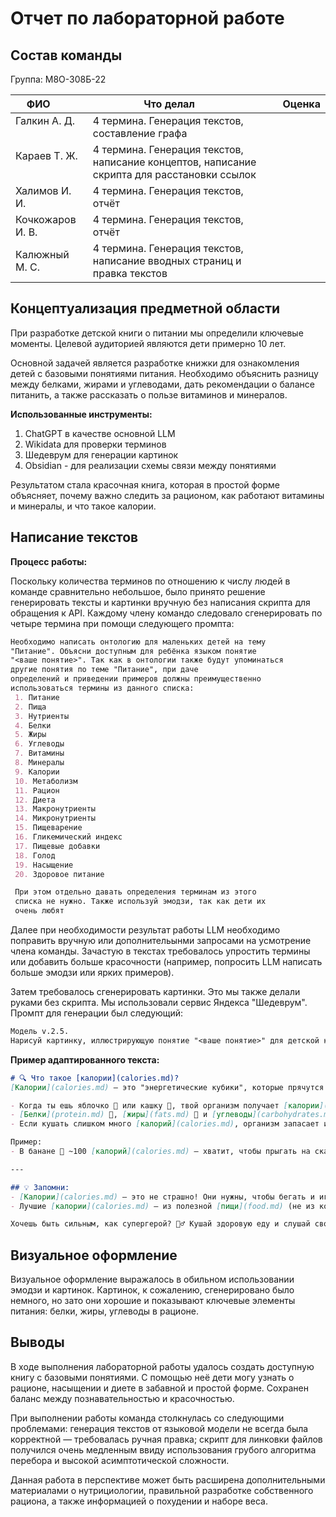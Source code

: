 # Отчет по лабораторной работе

## Состав команды

Группа: М8О-308Б-22

| ФИО              | Что делал                                                                                   | Оценка |
| ---------------- | ------------------------------------------------------------------------------------------- | ------ |
| Галкин А. Д.     | 4 термина. Генерация текстов, составление графа                                             |        |
| Караев Т. Ж.     | 4 термина. Генерация текстов, написание концептов, написание скрипта для расстановки ссылок |        |
| Халимов И. И.    | 4 термина. Генерация текстов, отчёт                                                         |        |
| Кочкожаров И. В. | 4 термина. Генерация текстов, отчёт                                                         |        |
| Калюжный М. С.   | 4 термина. Генерация текстов, написание вводных страниц и правка текстов                    |        |

## Концептуализация предметной области

При разработке детской книги о питании мы определили ключевые моменты. Целевой аудиторией являются дети примерно 10 лет.

Основной задачей является разработке книжки для ознакомления детей с базовыми понятиями питания. Необходимо объяснить разницу между белками, жирами и углеводами, дать рекомендации о балансе питанить, а также рассказать о пользе витаминов и минералов.

**Использованные инструменты:**

1. ChatGPT в качестве основной LLM
2. Wikidata для проверки терминов
3. Шедеврум для генерации картинок
4. Obsidian - для реализации схемы связи между понятиями

Результатом стала красочная книга, которая в простой форме объясняет, почему важно следить за рационом, как работают витамины и минералы, и что такое калории.

## Написание текстов

**Процесс работы:**

Поскольку количества терминов по отношению к числу людей в команде сравнительно небольшое, было принято решение генерировать тексты и картинки вручную без написания скрипта для обращения к API. Каждому члену командо следовало сгенерировать по четыре термина при помощи следующего промпта:

``` markdown
Необходимо написать онтологию для маленьких детей на тему
"Питание". Объясни доступным для ребёнка языком понятие
"<ваше понятие>". Так как в онтологии также будут упоминаться
другие понятия по теме "Питание", при даче
определений и приведении примеров должны преимущественно
использоваться термины из данного списка:
 1. Питание
 2. Пища
 3. Нутриенты
 4. Белки
 5. Жиры
 6. Углеводы
 7. Витамины
 8. Минералы
 9. Калории
 10. Метаболизм
 11. Рацион
 12. Диета
 13. Макронутриенты
 14. Микронутриенты
 15. Пищеварение
 16. Гликемический индекс
 17. Пищевые добавки
 18. Голод
 19. Насыщение
 20. Здоровое питание

 При этом отдельно давать определения терминам из этого
 списка не нужно. Также используй эмодзи, так как дети их
 очень любят
```

Далее при необходимости результат работы LLM необходимо поправить вручную или дополнительынми запросами на усмотрение члена команды. Зачастую в текстах требовалось упростить термины или добавить больше красочности (например, попросить LLM написать больше эмодзи или ярких примеров).

Затем требовалось сгенерировать картинки. Это мы также делали руками без скрипта. Мы использовали сервис Яндекса "Шедеврум". Промпт для генерации был следующий:
```md
Модель v.2.5.
Нарисуй картинку, иллюстрирующую понятие "<ваше понятие>" для детской книжки по питанию
```

**Пример адаптированного текста:**

```markdown
# 🔍 Что такое [калории](calories.md)?
[Калории](calories.md) — это "энергетические кубики", которые прячутся в нашей [пище](food.md)!

- Когда ты ешь яблочко 🍏 или кашку 🥣, твой организм получает [калории](calories.md) — как батарейки для игрушек!
- [Белки](protein.md) 🥚, [жиры](fats.md) 🥑 и [углеводы](carbohydrates.md) 🍞 — главные "поставщики" [калорий](calories.md) (их называют [макронутриенты](macronutrients.md)).
- Если кушать слишком много [калорий](calories.md), организм запасает их (как мишка перед зимой 🐻❄️). Если мало — ты можешь чувствовать [голод](hunger.md) и усталость 😴.

Пример:
- В банане 🍌 ~100 [калорий](calories.md) — хватит, чтобы прыгать на скакалке 15 минут!

---

## 💡 Запомни:
- [Калории](calories.md) — это не страшно! Они нужны, чтобы бегать и играть 🏃♂️.
- Лучшие [калории](calories.md) — из полезной [пищи](food.md) (не из конфет 🍭!).

Хочешь быть сильным, как супергерой? 🦸♂️ Кушай здоровую еду и слушай свой организм!
```

## Визуальное оформление

Визуальное оформление выражалось в обильном использовании эмодзи и картинок. Картинок, к сожалению, сгенерировано было немного, но зато они хорошие и показывают ключевые элементы питания: белки, жиры, углеводы в рационе.

## Выводы

В ходе выполнения лабораторной работы удалось создать доступную книгу с базовыми понятиями. С помощью неё дети могу узнать о рационе, насыщении и диете в забавной и простой форме. Сохранен баланс между познавательностью и красочностью.

При выполнении работы команда столкнулась со следующими проблемами: генерация текстов от языковой модели не всегда была корректной — требовалась ручная правка; скрипт для линковки файлов получился очень медленным ввиду использования грубого алгоритма перебора и высокой асимптотической сложности.

Данная работа в перспективе может быть расширена дополнительными материалами о нутрициологии, правильной разработке собственного рациона, а также информацией о похудении и наборе веса.
